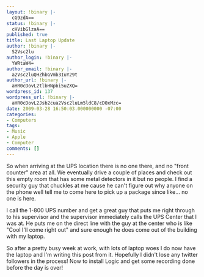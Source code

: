 ```yaml
---
layout: !binary |-
  cG9zdA==
status: !binary |-
  cHVibGlzaA==
published: true
title: Last Laptop Update
author: !binary |-
  S2Vsc2lu
author_login: !binary |-
  YWRtaW4=
author_email: !binary |-
  a2Vsc2luQHZhbGVmb3IuY29t
author_url: !binary |-
  aHR0cDovL2tlbHNpbi5uZXQ=
wordpress_id: 137
wordpress_url: !binary |-
  aHR0cDovL2Jsb2cua2Vsc2luLm5ldC8/cD0xMzc=
date: 2009-03-28 16:50:03.000000000 -07:00
categories:
- Computers
tags:
- Music
- Apple
- Computer
comments: []
---
```

So when arriving at the UPS location there is no one there, and no "front counter" area at all. We eventually drive a couple of places and check out this empty room that has some metal detectors in it but no people. I find a security guy that chuckles at me cause he can't figure out why anyone on the phone well tell me to come here to pick up a package since like... no one is here.

I call the 1-800 UPS number and get a great guy that puts me right through to his supervisor and the supervisor immediately calls the UPS Center that I was at. He puts me on the direct line with the guy at the center who is like "Cool I'll come right out" and sure enough he does come out of the building with my laptop.

So after a pretty busy week at work, with lots of laptop woes I do now have the laptop and I'm writing this post from it. Hopefully I didn't lose any twitter followers in the process! Now to install Logic and get some recording done before the day is over!
